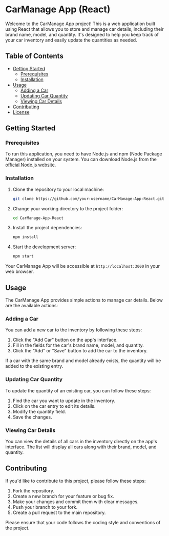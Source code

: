# CarManage App (React)

Welcome to the CarManage App project! This is a web application built using React that allows you to store and manage car details, including their brand name, model, and quantity. It's designed to help you keep track of your car inventory and easily update the quantities as needed.

## Table of Contents
- [Getting Started](#getting-started)
  - [Prerequisites](#prerequisites)
  - [Installation](#installation)
- [Usage](#usage)
  - [Adding a Car](#adding-a-car)
  - [Updating Car Quantity](#updating-car-quantity)
  - [Viewing Car Details](#viewing-car-details)
- [Contributing](#contributing)
- [License](#license)

## Getting Started

### Prerequisites

To run this application, you need to have Node.js and npm (Node Package Manager) installed on your system. You can download Node.js from the [official Node.js website](https://nodejs.org/).

### Installation

1. Clone the repository to your local machine:

   ```bash
   git clone https://github.com/your-username/CarManage-App-React.git
   ```

2. Change your working directory to the project folder:

   ```bash
   cd CarManage-App-React
   ```

3. Install the project dependencies:

   ```bash
   npm install
   ```

4. Start the development server:

   ```bash
   npm start
   ```

Your CarManage App will be accessible at `http://localhost:3000` in your web browser.

## Usage

The CarManage App provides simple actions to manage car details. Below are the available actions:

### Adding a Car

You can add a new car to the inventory by following these steps:

1. Click the "Add Car" button on the app's interface.
2. Fill in the fields for the car's brand name, model, and quantity.
3. Click the "Add" or "Save" button to add the car to the inventory.

If a car with the same brand and model already exists, the quantity will be added to the existing entry.

### Updating Car Quantity

To update the quantity of an existing car, you can follow these steps:

1. Find the car you want to update in the inventory.
2. Click on the car entry to edit its details.
3. Modify the quantity field.
4. Save the changes.

### Viewing Car Details

You can view the details of all cars in the inventory directly on the app's interface. The list will display all cars along with their brand, model, and quantity.

## Contributing

If you'd like to contribute to this project, please follow these steps:

1. Fork the repository.
2. Create a new branch for your feature or bug fix.
3. Make your changes and commit them with clear messages.
4. Push your branch to your fork.
5. Create a pull request to the main repository.

Please ensure that your code follows the coding style and conventions of the project.

